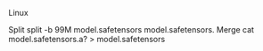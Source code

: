 Linux

Split split -b 99M model.safetensors model.safetensors.
Merge cat model.safetensors.a? > model.safetensors
